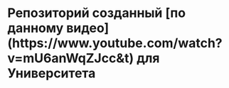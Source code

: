 <h1>Репозиторий созданный 
[по данному видео](https://www.youtube.com/watch?v=mU6anWqZJcc&t) для Университета</h1>